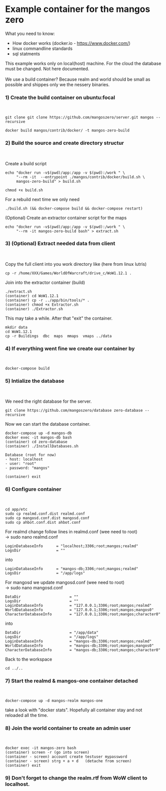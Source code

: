 <h1>Example container for the mangos zero</h1>

What you need to know:

- How docker works (docker.io -  https://www.docker.com/)
- linux commandline standards
- sql statments

This example works only on  local(host) machine. For the cloud the database must be changed.
Not here documented.<br><br>
We use a build container? Because realm and world should be small as possible and shippes only
we the nessery binaries.

<h3>1) Create the build container on ubuntu:focal</h3><br>

   ```
   git clone git clone https://github.com/mangoszero/server.git mangos --recursive 

   docker build mangos/contrib/docker/ -t mangos-zero-build
   ```
<h3>2) Build the source and create directory structur</h3><br>
   
   Create a  build script
   ```
   echo "docker run -v$(pwd)/app:/app -v $(pwd):/work " \
        "--rm -it  --entrypoint ./mangos/contrib/docker/build.sh \
        mangos-zero-build" > build.sh
        
   chmod +x build.sh
   ```
   For a rebuild next time we only need
   ```
   ./build.sh (&& docker-compose build && docker-compose restart)
   ```
   (Optional) Create an extractor container script for the maps
   ```
   echo "docker run -v$(pwd)/app:/app -v $(pwd):/work " \
        "--rm -it mangos-zero-build bash" > extract.sh

   ```
<h3>3) (Optional) Extract needed data from client</h3><br>

   Copy the full client into you work directory like
   (here from linux lutris)
   ```
   cp -r /home/XXX/Games/WorldOfWarcraft/drive_c/WoW1.12.1 .
   ```
   Join into the extractor container (build)
   ```
   ./extract.sh
   (container) cd WoW1.12.1
   (container) cp -r ../app/bin/tools/* .
   (container) chmod +x Extractor.sh
   (container) ./Extractor.sh
   ```
   This may take a while.
   After that "exit" the container.
   ```
   mkdir data
   cd WoW1.12.1
   cp -r Buildings  dbc  maps  mmaps  vmaps ../data
   ```
<h3>4) If everything went fine we create our container by</h3><br>

   ```
   docker-compose build
   ```

<h3>5) Intialize the database</h3><br>

   We need the right database for the server.

   ```
   git clone https://github.com/mangoszero/database zero-database --recursive
   ```
   Now we can start the database container.
   ```
   docker-compose up -d mangos-db
   docker exec -it mangos-db bash
   (container) cd zero-database
   (container) ./InstallDatabases.sh

   Database (root for now)
   - host: localhost
   - user: "root"
   - password: "mangos"

   (container) exit
   ```
<h3>6) Configure container</h3><br>

   ```
   cd app/etc
   sudo cp realmd.conf.dist realmd.conf
   sudo cp mangosd.conf.dist mangosd.conf
   sudo cp ahbot.conf.dist ahbot.conf
   ```
   For realmd change follow lines in realmd.conf (wee need to root)<br>
   -> sudo nano realmd.conf
   ```
   LoginDatabaseInfo      = "localhost;3306;root;mangos;realmd"
   LogsDir                = ""
   ```
   into
   ```
   LoginDatabaseInfo      = "mangos-db;3306;root;mangos;realmd"
   LogsDir                = "/app/logs"
   ```

   For mangosd we update mangosd.conf (wee need to root)<br>
   -> sudo nano mangosd.conf
   ```
   DataDir                      = ""
   LogsDir                      = ""
   LoginDatabaseInfo            = "127.0.0.1;3306;root;mangos;realmd"
   WorldDatabaseInfo            = "127.0.0.1;3306;root;mangos;mangos0"
   CharacterDatabaseInfo        = "127.0.0.1;3306;root;mangos;character0"
   ```
   into
   ```
   DataDir                      = "/app/data"
   LogsDir                      = "/app/logs"
   LoginDatabaseInfo            = "mangos-db;3306;root;mangos;realmd"
   WorldDatabaseInfo            = "mangos-db;3306;root;mangos;mangos0"
   CharacterDatabaseInfo        = "mangos-db;3306;root;mangos;character0"
   ```
   Back to the workspace
   ```
   cd ../..
   ```

<h3>7) Start the realmd & mangos-one container detached</h3><br>

   ```
   docker-compose up -d mangos-realm mangos-one
   ```
   take a look with "docker stats". Hopefully all container stay and not reloaded all the time.

<h3>8) Join the world container to create an admin user</h3><br>

   ```
   docker exec -it mangos-zero bash
   (container) screen -r (go into screen)
   (container - screen) account create testuser mypassword
   (container - screen) strg + a + d   (detache from screen)
   (container) exit
   ```

<h3>9) Don't forget to change the realm.rtf from WoW client to localhost.</h3>